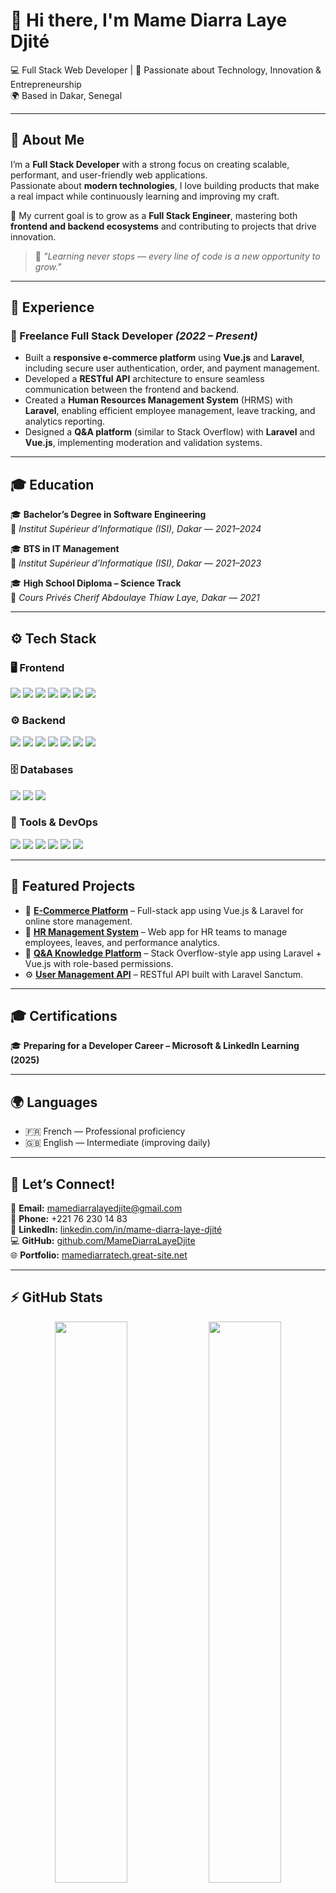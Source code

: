 # 👋 Hi there, I'm **Mame Diarra Laye Djité**  
💻 Full Stack Web Developer | 🚀 Passionate about Technology, Innovation & Entrepreneurship  
🌍 Based in Dakar, Senegal  

---

## 🧠 About Me  
I’m a **Full Stack Developer** with a strong focus on creating scalable, performant, and user-friendly web applications.  
Passionate about **modern technologies**, I love building products that make a real impact while continuously learning and improving my craft.  

🎯 My current goal is to grow as a **Full Stack Engineer**, mastering both **frontend and backend ecosystems** and contributing to projects that drive innovation.  

> 💬 *"Learning never stops — every line of code is a new opportunity to grow."*

---

## 💼 Experience  

### 🚀 Freelance Full Stack Developer *(2022 – Present)*  
- Built a **responsive e-commerce platform** using **Vue.js** and **Laravel**, including secure user authentication, order, and payment management.  
- Developed a **RESTful API** architecture to ensure seamless communication between the frontend and backend.  
- Created a **Human Resources Management System** (HRMS) with **Laravel**, enabling efficient employee management, leave tracking, and analytics reporting.  
- Designed a **Q&A platform** (similar to Stack Overflow) with **Laravel** and **Vue.js**, implementing moderation and validation systems.  

---

## 🎓 Education  

🎓 **Bachelor’s Degree in Software Engineering**  
📍 *Institut Supérieur d’Informatique (ISI), Dakar* — *2021–2024*  

🎓 **BTS in IT Management**  
📍 *Institut Supérieur d’Informatique (ISI), Dakar* — *2021–2023*  

🎓 **High School Diploma – Science Track**  
📍 *Cours Privés Cherif Abdoulaye Thiaw Laye, Dakar* — *2021*  

---

## ⚙️ Tech Stack  

### 🖥️ Frontend  
<p>
  <img src="https://img.shields.io/badge/HTML5-E34F26?style=for-the-badge&logo=html5&logoColor=white"/>
  <img src="https://img.shields.io/badge/CSS3-1572B6?style=for-the-badge&logo=css3&logoColor=white"/>
  <img src="https://img.shields.io/badge/JavaScript-F7DF1E?style=for-the-badge&logo=javascript&logoColor=black"/>
  <img src="https://img.shields.io/badge/Vue.js-4FC08D?style=for-the-badge&logo=vue.js&logoColor=white"/>
  <img src="https://img.shields.io/badge/Nuxt.js-00DC82?style=for-the-badge&logo=nuxt.js&logoColor=white"/>
  <img src="https://img.shields.io/badge/React-61DAFB?style=for-the-badge&logo=react&logoColor=black"/>
  <img src="https://img.shields.io/badge/Bootstrap-7952B3?style=for-the-badge&logo=bootstrap&logoColor=white"/>
</p>

### ⚙️ Backend  
<p>
  <img src="https://img.shields.io/badge/Laravel-FF2D20?style=for-the-badge&logo=laravel&logoColor=white"/>
  <img src="https://img.shields.io/badge/PHP-777BB4?style=for-the-badge&logo=php&logoColor=white"/>
  <img src="https://img.shields.io/badge/Node.js-339933?style=for-the-badge&logo=node.js&logoColor=white"/>
  <img src="https://img.shields.io/badge/Express.js-000000?style=for-the-badge&logo=express&logoColor=white"/>
  <img src="https://img.shields.io/badge/NestJS-E0234E?style=for-the-badge&logo=nestjs&logoColor=white"/>
  <img src="https://img.shields.io/badge/Python-3776AB?style=for-the-badge&logo=python&logoColor=white"/>
  <img src="https://img.shields.io/badge/Java-007396?style=for-the-badge&logo=java&logoColor=white"/>
</p>

### 🗄️ Databases  
<p>
  <img src="https://img.shields.io/badge/MySQL-4479A1?style=for-the-badge&logo=mysql&logoColor=white"/>
  <img src="https://img.shields.io/badge/PostgreSQL-336791?style=for-the-badge&logo=postgresql&logoColor=white"/>
  <img src="https://img.shields.io/badge/MongoDB-47A248?style=for-the-badge&logo=mongodb&logoColor=white"/>
</p>

### 🧰 Tools & DevOps  
<p>
  <img src="https://img.shields.io/badge/Docker-2496ED?style=for-the-badge&logo=docker&logoColor=white"/>
  <img src="https://img.shields.io/badge/Git-F05032?style=for-the-badge&logo=git&logoColor=white"/>
  <img src="https://img.shields.io/badge/GitHub-181717?style=for-the-badge&logo=github&logoColor=white"/>
  <img src="https://img.shields.io/badge/Postman-FF6C37?style=for-the-badge&logo=postman&logoColor=white"/>
  <img src="https://img.shields.io/badge/VSCode-007ACC?style=for-the-badge&logo=visualstudiocode&logoColor=white"/>
  <img src="https://img.shields.io/badge/MVC-4EAA25?style=for-the-badge&logoColor=white"/>
</p>

---

## 🚀 Featured Projects  

- 🛒 **[E-Commerce Platform](https://mamediarratech.great-site.net/)** – Full-stack app using Vue.js & Laravel for online store management.  
- 👥 **[HR Management System](#)** – Web app for HR teams to manage employees, leaves, and performance analytics.  
- 💬 **[Q&A Knowledge Platform](#)** – Stack Overflow-style app using Laravel + Vue.js with role-based permissions.  
- ⚙️ **[User Management API](https://github.com/MameDiarraLayeDjite/api-gestion)** – RESTful API built with Laravel Sanctum.  

---

## 🎓 Certifications  

🎓 **Preparing for a Developer Career – Microsoft & LinkedIn Learning (2025)**  

---

## 🌍 Languages  

- 🇫🇷 French — Professional proficiency  
- 🇬🇧 English — Intermediate (improving daily)  

---

## 🤝 Let’s Connect!  

📧 **Email:** [mamediarralayedjite@gmail.com](mailto:mamediarralayedjite@gmail.com)  
📱 **Phone:** +221 76 230 14 83  
💼 **LinkedIn:** [linkedin.com/in/mame-diarra-laye-djité](https://www.linkedin.com/in/mame-diarra-laye-djit%C3%A9-319565345/)  
💻 **GitHub:** [github.com/MameDiarraLayeDjite](https://github.com/MameDiarraLayeDjite)  
🌐 **Portfolio:** [mamediarratech.great-site.net](https://mamediarratech.great-site.net/)

---

## ⚡ GitHub Stats  

<p align="center">
  <img src="https://github-readme-stats.vercel.app/api?username=MameDiarraLayeDjite&show_icons=true&theme=tokyonight&hide_border=true" width="48%" />
  <img src="https://github-readme-streak-stats.herokuapp.com/?user=MameDiarraLayeDjite&theme=tokyonight&hide_border=true" width="48%" />
</p>

<p align="center">
  <img src="https://github-readme-activity-graph.vercel.app/graph?username=MameDiarraLayeDjite&theme=tokyo-night&hide_border=true" width="95%" />
</p>

---

<p align="center">
  <img src="https://readme-typing-svg.herokuapp.com?color=%2336BCF7&center=true&lines=Full+Stack+Developer;Vue.js+%7C+Laravel+%7C+Node.js;Always+Learning,+Always+Building;Let's+Create+Something+Awesome!"/>
</p>

---

✨ *Thanks for visiting my profile! Feel free to explore my repositories or reach out for collaboration opportunities.*  
